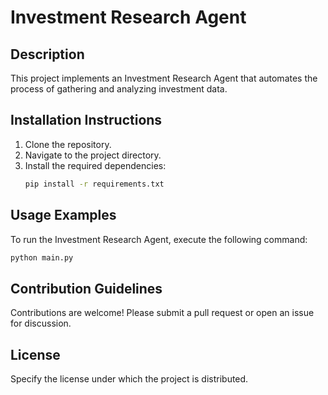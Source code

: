 # Investment Research Agent

## Description
This project implements an Investment Research Agent that automates the process of gathering and analyzing investment data.

## Installation Instructions
1. Clone the repository.
2. Navigate to the project directory.
3. Install the required dependencies:
   ```bash
   pip install -r requirements.txt
   ```

## Usage Examples
To run the Investment Research Agent, execute the following command:
```bash
python main.py
```

## Contribution Guidelines
Contributions are welcome! Please submit a pull request or open an issue for discussion.

## License
Specify the license under which the project is distributed.
